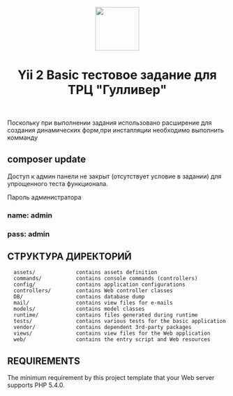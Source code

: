 <p align="center">
    <a href="https://github.com/yiisoft" target="_blank">
        <img src="https://avatars0.githubusercontent.com/u/993323" height="100px">
    </a>
    <h1 align="center">Yii 2 Basic тестовое задание для ТРЦ "Гулливер"</h1>
    <br>
</p>

Поскольку при выполнении задания использовано расширение для создания динамических форм,при инсталляции необходимо выполнить комманду

## composer update

Доступ к админ панели не закрыт (отсутствует условие в задании) для упрощенного теста функционала.

Пароль администратора

### name: admin
### pass: admin



СТРУКТУРА ДИРЕКТОРИЙ
-------------------

      assets/             contains assets definition
      commands/           contains console commands (controllers)
      config/             contains application configurations
      controllers/        contains Web controller classes
      DB/                 contains database dump
      mail/               contains view files for e-mails
      models/             contains model classes
      runtime/            contains files generated during runtime
      tests/              contains various tests for the basic application
      vendor/             contains dependent 3rd-party packages
      views/              contains view files for the Web application
      web/                contains the entry script and Web resources



REQUIREMENTS
------------

The minimum requirement by this project template that your Web server supports PHP 5.4.0.



